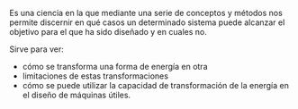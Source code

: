 Es una ciencia en la que mediante una serie de conceptos y métodos nos permite discernir en qué casos un determinado sistema puede alcanzar el objetivo para el que ha sido diseñado y en cuales no.

Sirve para ver:

- cómo se transforma una forma de energía en otra
- limitaciones de estas transformaciones
- cómo se puede utilizar la capacidad de transformación de la energía en el diseño de máquinas útiles.
